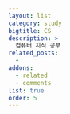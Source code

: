 ```yaml
---
layout: list
category: study
bigtitle: CS
description: >
  컴퓨터 지식 공부
related_posts:
  -
addons:
  - related
  - comments
list: true
order: 5
---
```

